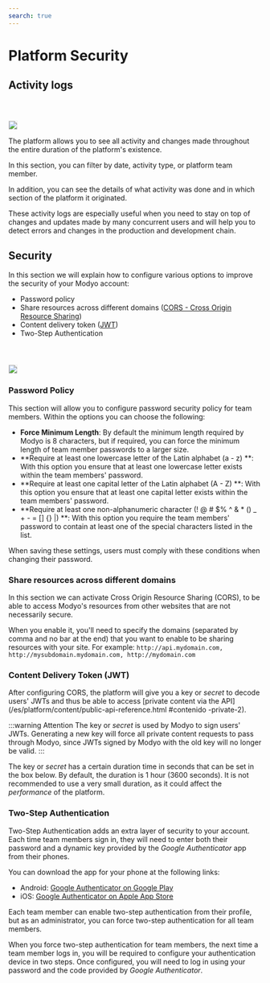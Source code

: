 ```yaml
---
search: true
---
```


# Platform Security

## Activity logs

<img src="/assets/img/platform/activity-logs.jpg" style="margin-top: 40px; border: 1px solid #EEE;" />

The platform allows you to see all activity and changes made throughout the entire duration of the platform's existence.

In this section, you can filter by date, activity type, or platform team member.

In addition, you can see the details of what activity was done and in which section of the platform it originated.

These activity logs are especially useful when you need to stay on top of changes and updates made by many concurrent users and will help you to detect errors and changes in the production and development chain.



## Security

In this section we will explain how to configure various options to improve the security of your Modyo account:

* Password policy
* Share resources across different domains ([CORS - Cross Origin Resource Sharing](https://www.w3.org/TR/cors/))
* Content delivery token ([JWT](https://tools.ietf.org/html/rfc7519))
* Two-Step Authentication

 <img src="/assets/img/platform/cors.png" style="margin-top: 40px; border: 1px solid #EEE;" /> 

### Password Policy

This section will allow you to configure password security policy for team members. Within the options you can choose the following:

* **Force Minimum Length**: By default the minimum length required by Modyo is 8 characters, but if required, you can force the minimum length of team member passwords to a larger size.
* **Require at least one lowercase letter of the Latin alphabet (a - z) **: With this option you ensure that at least one lowercase letter exists within the team members' password.
* **Require at least one capital letter of the Latin alphabet (A - Z) **: With this option you ensure that at least one capital letter exists within the team members' password.
* **Require at least one non-alphanumeric character (! @ # $% ^ & * () _ + - = [] {} |) **: With this option you require the team members' password to contain at least one of the special characters listed in the list.

When saving these settings, users must comply with these conditions when changing their password.

### Share resources across different domains

In this section we can activate Cross Origin Resource Sharing (CORS), to be able to access Modyo's resources from other websites that are not necessarily secure.

When you enable it, you'll need to specify the domains (separated by comma and no bar at the end) that you want to enable to be sharing resources with your site. For example:
`http://api.mydomain.com, http://mysubdomain.mydomain.com, http://mydomain.com`

### Content Delivery Token (JWT)

After configuring CORS, the platform will give you a key or _secret_ to decode users' JWTs and thus be able to access [private content via the API](/es/platform/content/public-api-reference.html #contenido -private-2).

:::warning Attention
The key or _secret_ is used by Modyo to sign users' JWTs. Generating a new key will force all private content requests to pass through Modyo, since JWTs signed by Modyo with the old key will no longer be valid.
:::

The key or _secret_ has a certain duration time in seconds that can be set in the box below. By default, the duration is 1 hour (3600 seconds). It is not recommended to use a very small duration, as it could affect the _performance_ of the platform.

### Two-Step Authentication

Two-Step Authentication adds an extra layer of security to your account. Each time team members sign in, they will need to enter both their password and a dynamic key provided by the _Google Authenticator_ app from their phones.

You can download the app for your phone at the following links:

* Android: [Google Authenticator on Google Play](https://play.google.com/store/apps/details?id=com.google.android.apps.authenticator2)
* iOS: [Google Authenticator on Apple App Store](https://apps.apple.com/us/app/google-authenticator/id388497605)

Each team member can enable two-step authentication from their profile, but as an administrator, you can force two-step authentication for all team members. 

When you force two-step authentication for team members, the next time a team member logs in, you will be required to configure your authentication device in two steps. Once configured, you will need to log in using your password and the code provided by _Google Authenticator_.
